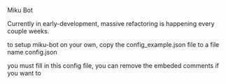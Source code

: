 Miku Bot 

Currently in early-development, massive refactoring is happening every couple weeks.



to setup miku-bot on your own, copy the config_example.json file to a file name config.json

you must fill in this config file, you can remove the embeded comments if you want to
